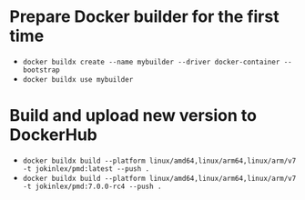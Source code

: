 # Prepare Docker builder for the first time
- `docker buildx create --name mybuilder --driver docker-container --bootstrap`
- `docker buildx use mybuilder`

# Build and upload new version to DockerHub
- `docker buildx build --platform linux/amd64,linux/arm64,linux/arm/v7 -t jokinlex/pmd:latest --push .`
- `docker buildx build --platform linux/amd64,linux/arm64,linux/arm/v7 -t jokinlex/pmd:7.0.0-rc4 --push .`